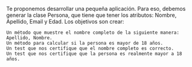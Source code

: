 Te proponemos desarrollar una pequeña aplicación. Para eso, debemos generar la clase Persona, que tiene que tener los atributos: Nombre, Apellido, Email y Edad. Los objetivos son crear:

    Un método que muestre el nombre completo de la siguiente manera: Apellido, Nombre.
    Un método para calcular si la persona es mayor de 18 años.
    Un test que nos certifique que el nombre completo es correcto.
    Un test que nos certifique que la persona es realmente mayor a 18 años.